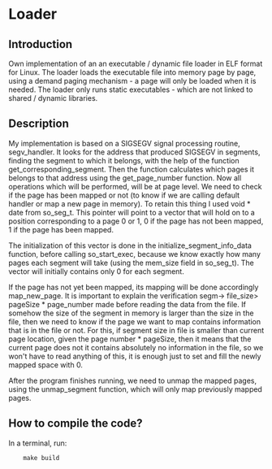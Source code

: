 
# Loader

## Introduction
Own implementation of an an executable / dynamic file loader in ELF format for Linux. The loader loads the executable file into memory page by page, using a demand paging mechanism - a page will only be loaded when it is needed. The loader only runs static executables - which are not linked to shared / dynamic libraries.

## Description

My implementation is based on a SIGSEGV signal processing routine, segv_handler. It looks for the address that produced SIGSEGV
in segments, finding the segment to which it belongs, with the help of the function
get_corresponding_segment. Then the function calculates which pages it belongs to
that address using the get_page_number function. Now all operations
which will be performed, will be at page level.
We need to check if the page has been mapped or not (to know if we are calling
default handler or map a new page in memory). To retain this
thing I used void * date from so_seg_t. This pointer will point
to a vector that will hold on to a position corresponding to a page
0 or 1, 0 if the page has not been mapped, 1 if the page has been mapped.

The initialization of this vector is done in the initialize_segment_info_data function,
before calling so_start_exec, because we know exactly how many pages each segment will take (using the mem_size field in so_seg_t). The vector will initially contains only 0 for each segment.

If the page has not yet been mapped, its mapping will be done accordingly
map_new_page. It is important to explain the verification
segm-> file_size> pageSize * page_number made before reading the data
from the file. If somehow the size of the segment in memory is larger than the size in the file, then we need to know if the page we want to
map contains information that is in the file or not. For this, if
segment size in file is smaller than current page location,
given the page number * pageSize, then it means that the current page does not
it contains absolutely no information in the file, so we won't have to read anything
of this, it is enough just to set and fill the newly mapped space with 0. 

After the program finishes running, we need to unmap the mapped pages,
using the unmap_segment function, which will only map previously mapped pages.

## How to compile the code?
In a terminal, run:
```
	make build
```





